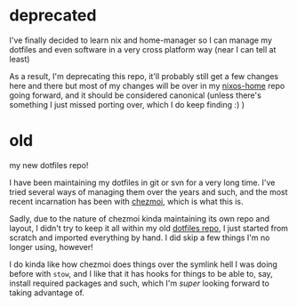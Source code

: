 # deprecated

I've finally decided to learn nix and home-manager so I can manage my dotfiles and even software in a very cross platform way (near I can tell at least)

As a result, I'm deprecating this repo, it'll probably still get a few changes here and there but most of my changes will be over in my [nixos-home](https://github.com/kitchen/nixos-home) repo going forward, and it should be considered canonical (unless there's something I just missed porting over, which I do keep finding :) )

# old
my new dotfiles repo!

I have been maintaining my dotfiles in git or svn for a very long time. I've tried several ways of managing them over the years and such, and the most recent incarnation has been with [chezmoi](https://www.chezmoi.io/), which is what this is.

Sadly, due to the nature of chezmoi kinda maintaining its own repo and layout, I didn't try to keep it all within my old [dotfiles repo](https://github.com/kitchen/dotfiles), I just started from scratch and imported everything by hand. I did skip a few things I'm no longer using, however!

I do kinda like how chezmoi does things over the symlink hell I was doing before with `stow`, and I like that it has hooks for things to be able to, say, install required packages and such, which I'm *super* looking forward to taking advantage of.



